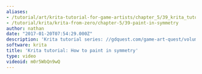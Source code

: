 ```yaml
---
aliases:
- /tutorial/art/krita-tutorial-for-game-artists/chapter_5/39_krita_tutorial_how_to_paint_in_symmetry
- /tutorial/krita/krita-from-zero/chapter-5/39-paint-in-symmetry
author: nathan
date: "2017-01-20T07:54:29.000Z"
description: 'Krita tutorial series: //gdquest.com/game-art-quest/volume-1/course-public/'
software: krita
title: 'Krita tutorial: How to paint in symmetry'
type: video
videoid: m0r5WbQn9wQ
---
```

